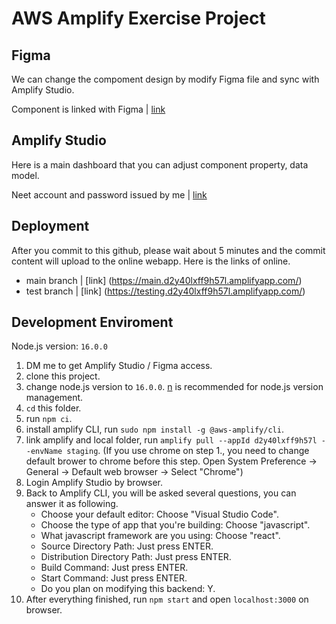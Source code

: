 # AWS Amplify Exercise Project

## Figma
We can change the compoment design by modify Figma file and sync with Amplify Studio.

Component is linked with Figma | [link](https://www.figma.com/file/Ul4qQsn8tHiIMORWCdFLMp/AWS-Amplify-UI-Kit-(Community)?node-id=861%3A3635)

## Amplify Studio
Here is a main dashboard that you can adjust component property, data model.

Neet account and password issued by me | [link](https://us-west-2.admin.amplifyapp.com/admin/login?appId=d2y40lxff9h57l&code=1eb6e1b7-230b-4554-8e35-2f7fcaffa077)


## Deployment
After you commit to this github, please wait about 5 minutes and the commit content will upload to the online webapp.
Here is the links of online.
* main branch | [link] (https://main.d2y40lxff9h57l.amplifyapp.com/)
* test branch | [link] (https://testing.d2y40lxff9h57l.amplifyapp.com/)

## Development Enviroment

Node.js version: `16.0.0`

1. DM me to get Amplify Studio / Figma access.
2. clone this project.
3. change node.js version to `16.0.0`. [n](https://www.npmjs.com/package/n) is recommended for node.js version management.
4. `cd` this folder.
5. run `npm ci`.
6. install amplify CLI, run `sudo npm install -g @aws-amplify/cli`.
7. link amplify and local folder, run `amplify pull --appId d2y40lxff9h57l --envName staging`. (If you use chrome on step 1., you need to change default brower to chrome before this step. Open System Preference → General → Default web browser → Select "Chrome")
8. Login Amplify Studio by browser.
9. Back to Amplify CLI, you will be asked several questions, you can answer it as following.
    * Choose your default editor: Choose "Visual Studio Code".
    * Choose the type of app that you're building: Choose "javascript".
    * What javascript framework are you using: Choose "react".
    * Source Directory Path: Just press ENTER.
    * Distribution Directory Path: Just press ENTER.
    * Build Command: Just press ENTER.
    * Start Command: Just press ENTER.
    * Do you plan on modifying this backend: Y.
10. After everything finished, run `npm start` and open `localhost:3000` on browser.







